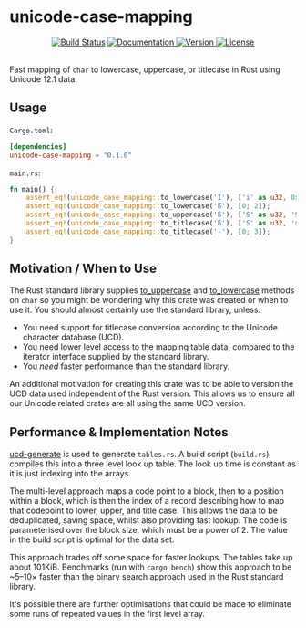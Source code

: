unicode-case-mapping
====================

<div align="center">
  <a href="https://travis-ci.com/yeslogic/unicode-case-mapping">
    <img src="https://travis-ci.com/yeslogic/unicode-case-mapping.svg?branch=master" alt="Build Status"></a>
  <a href="https://docs.rs/unicode-case-mapping">
    <img src="https://docs.rs/unicode-case-mapping/badge.svg" alt="Documentation">
  </a>
  <a href="https://crates.io/crates/unicode-case-mapping">
    <img src="https://img.shields.io/crates/v/unicode-case-mapping.svg" alt="Version">
  </a>
  <a href="https://github.com/yeslogic/unicode-case-mapping/blob/master/LICENSE">
    <img src="https://img.shields.io/crates/l/unicode-case-mapping.svg" alt="License">
  </a>
</div>

<br>

Fast mapping of `char` to lowercase, uppercase, or titlecase in Rust using
Unicode 12.1 data.

Usage
-----

`Cargo.toml`:

```toml
[dependencies]
unicode-case-mapping = "0.1.0"
```

`main.rs`:

```rust
fn main() {
    assert_eq!(unicode_case_mapping::to_lowercase('İ'), ['i' as u32, 0x0307]);
    assert_eq!(unicode_case_mapping::to_lowercase('ß'), [0; 2]);
    assert_eq!(unicode_case_mapping::to_uppercase('ß'), ['S' as u32, 'S' as u32, 0]);
    assert_eq!(unicode_case_mapping::to_titlecase('ß'), ['S' as u32, 's' as u32, 0]);
    assert_eq!(unicode_case_mapping::to_titlecase('-'), [0; 3]);
}
```

Motivation / When to Use
------------------------

The Rust standard library supplies [to_uppercase] and [to_lowercase] methods on
`char` so you might be wondering why this crate was created or when to use it.
You should almost certainly use the standard library, unless:

* You need support for titlecase conversion according to the Unicode character
  database (UCD).
* You need lower level access to the mapping table data, compared to the iterator
  interface supplied by the standard library.
* You _need_ faster performance than the standard library.

An additional motivation for creating this crate was to be able to version the
UCD data used independent of the Rust version. This allows us to ensure all
our Unicode related crates are all using the same UCD version.

Performance & Implementation Notes
----------------------------------

[ucd-generate] is used to generate `tables.rs`. A build script (`build.rs`)
compiles this into a three level look up table. The look up time is constant as
it is just indexing into the arrays.

The multi-level approach maps a code point to a block, then to a position
within a block, which is then the index of a record describing how to map that
codepoint to lower, upper, and title case. This allows the data to be
deduplicated, saving space, whilst also providing fast lookup. The code is
parameterised over the block size, which must be a power of 2. The value in the
build script is optimal for the data set.

This approach trades off some space for faster lookups. The tables take up
about 101KiB. Benchmarks (run with `cargo bench`) show this approach to be
~5–10× faster than the binary search approach used in the Rust standard
library.

It's possible there are further optimisations that could be made to eliminate
some runs of repeated values in the first level array.

[ucd-generate]: https://github.com/BurntSushi/ucd-generate
[to_uppercase]: https://doc.rust-lang.org/std/primitive.char.html#method.to_uppercase
[to_lowercase]: https://doc.rust-lang.org/std/primitive.char.html#method.to_lowercase
